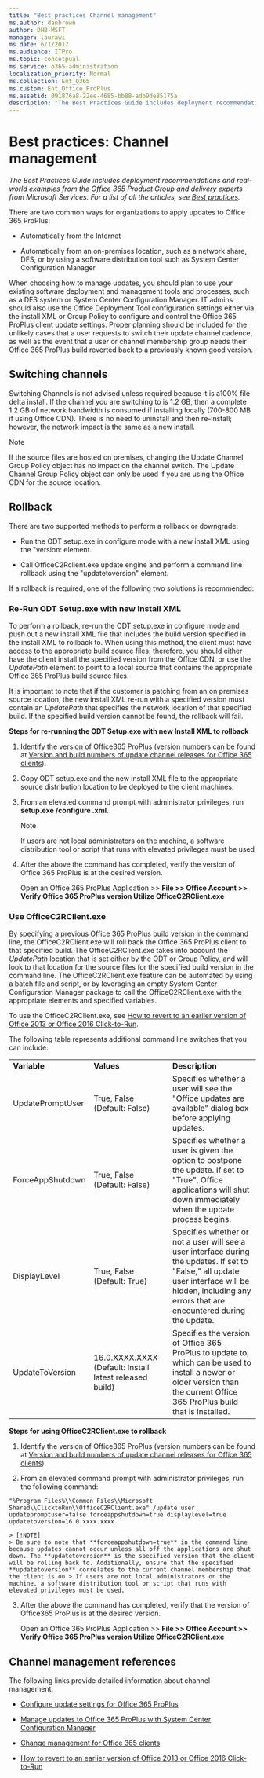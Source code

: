```yaml
---
title: "Best practices Channel management"
ms.author: danbrown
author: DHB-MSFT
manager: laurawi
ms.date: 6/1/2017
ms.audience: ITPro
ms.topic: concetpual
ms.service: o365-administration
localization_priority: Normal
ms.collection: Ent_O365
ms.custom: Ent_Office_ProPlus
ms.assetid: 091876a8-22ee-4685-bb88-adb9de85175a
description: "The Best Practices Guide includes deployment recommendations and real-world examples from the Office 365 Product Group and delivery experts from Microsoft Services. For a list of all the articles, see Best practices."
---
```


# Best practices: Channel management

 *The Best Practices Guide includes deployment recommendations and real-world examples from the Office 365 Product Group and delivery experts from Microsoft Services. For a list of all the articles, see [Best practices](best-practices.md).* 
  
There are two common ways for organizations to apply updates to Office 365 ProPlus:
  
- Automatically from the Internet
    
- Automatically from an on-premises location, such as a network share, DFS, or by using a software distribution tool such as System Center Configuration Manager
    
When choosing how to manage updates, you should plan to use your existing software deployment and management tools and processes, such as a DFS system or System Center Configuration Manager. IT admins should also use the Office Deployment Tool configuration settings either via the install XML or Group Policy to configure and control the Office 365 ProPlus client update settings. Proper planning should be included for the unlikely cases that a user requests to switch their update channel cadence, as well as the event that a user or channel membership group needs their Office 365 ProPlus build reverted back to a previously known good version.
  
## Switching channels

Switching Channels is not advised unless required because it is a100% file delta install. If the channel you are switching to is 1.2 GB, then a complete 1.2 GB of network bandwidth is consumed if installing locally (700-800 MB if using Office CDN). There is no need to uninstall and then re-install; however, the network impact is the same as a new install. 
  
> [!NOTE]
> If the source files are hosted on premises, changing the Update Channel Group Policy object has no impact on the channel switch. The Update Channel Group Policy object can only be used if you are using the Office CDN for the source location. 
  
## Rollback

There are two supported methods to perform a rollback or downgrade:
  
- Run the ODT setup.exe in configure mode with a new install XML using the "version: element.
    
- Call OfficeC2Rclient.exe update engine and perform a command line rollback using the "updatetoversion" element.
    
If a rollback is required, one of the following two solutions is recommended:
  
### Re-Run ODT Setup.exe with new Install XML

To perform a rollback, re-run the ODT setup.exe in configure mode and push out a new install XML file that includes the build version specified in the install XML to rollback to. When using this method, the client must have access to the appropriate build source files; therefore, you should either have the client install the specified version from the Office CDN, or use the  _UpdatePath_ element to point to a local source that contains the appropriate Office 365 ProPlus build source files.
  
It is important to note that if the customer is patching from an on premises source location, the new install XML re-run with a specified version must contain an  _UpdatePath_ that specifies the network location of that specified build. If the specified build version cannot be found, the rollback will fail.
  
 **Steps for re-running the ODT Setup.exe with new Install XML to rollback**
  
1. Identify the version of Office365 ProPlus (version numbers can be found at [Version and build numbers of update channel releases for Office 365 clients](https://technet.microsoft.com/en-us/library/mt592918.aspx)).
    
2. Copy ODT setup.exe and the new install XML file to the appropriate source distribution location to be deployed to the client machines.
    
3. From an elevated command prompt with administrator privileges, run **setup.exe /configure <configurationXMLfilename>.xml**.
    
    > [!NOTE]
    > If users are not local administrators on the machine, a software distribution tool or script that runs with elevated privileges must be used 
  
4. After the above the command has completed, verify the version of Office 365 ProPlus is at the desired version.
    
    Open an Office 365 ProPlus Application >> **File >> Office Account >> Verify Office 365 ProPlus version Utilize OfficeC2RClient.exe**
    
### Use OfficeC2RClient.exe

By specifying a previous Office 365 ProPlus build version in the command line, the OfficeC2RClient.exe will roll back the Office 365 ProPlus client to that specified build. The OfficeC2RClient.exe takes into account the  _UpdatePath_ location that is set either by the ODT or Group Policy, and will look to that location for the source files for the specified build version in the command line. The OfficeC2RClient.exe feature can be automated by using a batch file and script, or by leveraging an empty System Center Configuration Manager package to call the OfficeC2RClient.exe with the appropriate elements and specified variables.
  
To use the OfficeC2RClient.exe, see [How to revert to an earlier version of Office 2013 or Office 2016 Click-to-Run](https://support.microsoft.com/en-us/help/2770432/how-to-revert-to-an-earlier-version-of-office-2013-or-office-2016-click-to-run).
  
The following table represents additional command line switches that you can include:
  
||||
|:-----|:-----|:-----|
|**Variable** <br/> |**Values** <br/> |**Description** <br/> |
|UpdatePromptUser  <br/> |True, False (Default: False)  <br/> |Specifies whether a user will see the "Office updates are available" dialog box before applying updates.  <br/> |
|ForceAppShutdown  <br/> |True, False (Default: False)  <br/> |Specifies whether a user is given the option to postpone the update. If set to "True", Office applications will shut down immediately when the update process begins.  <br/> |
|DisplayLevel  <br/> |True, False (Default: True)  <br/> |Specifies whether or not a user will see a user interface during the updates. If set to "False," all update user interface will be hidden, including any errors that are encountered during the update.  <br/> |
|UpdateToVersion  <br/> |16.0.XXXX.XXXX (Default: Install latest released build)  <br/> |Specifies the version of Office 365 ProPlus to update to, which can be used to install a newer or older version than the current Office 365 ProPlus build that is installed.  <br/> |
   
 **Steps for using OfficeC2RClient.exe to rollback**
  
1. Identify the version of Office365 ProPlus (version numbers can be found at [Version and build numbers of update channel releases for Office 365 clients](https://technet.microsoft.com/en-us/library/mt592918.aspx)).
    
2. From an elevated command prompt with administrator privileges, run the following command: 
    
  ```
  "%Program Files%\\Common Files\\Microsoft Shared\\ClicktoRun\\OfficeC2RClient.exe" /update user updatepromptuser=false forceappshutdown=true displaylevel=true updatetoversion=16.0.xxxx.xxxx
  ```

    > [!NOTE]
    > Be sure to note that **forceappshutdown=true** in the command line because updates cannot occur unless all off the applications are shut down. The **updatetoversion** is the specified version that the client will be rolling back to. Additionally, ensure that the specified **updatetoversion** correlates to the current channel membership that the client is on.> If users are not local administrators on the machine, a software distribution tool or script that runs with elevated privileges must be used. 
  
3. After the above the command has completed, verify that the version of Office365 ProPlus is at the desired version.
    
    Open an Office 365 ProPlus Application >> **File >> Office Account >> Verify Office 365 ProPlus version Utilize OfficeC2RClient.exe**
    
## Channel management references

The following links provide detailed information about channel management:
  
- [Configure update settings for Office 365 ProPlus](https://technet.microsoft.com/en-us/library/dn761708.aspx)
    
- [Manage updates to Office 365 ProPlus with System Center Configuration Manager](https://technet.microsoft.com/en-us/library/mt628083.aspx)
    
- [Change management for Office 365 clients](https://technet.microsoft.com/en-us/library/mt584223.aspx)
    
- [How to revert to an earlier version of Office 2013 or Office 2016 Click-to-Run](https://support.microsoft.com/en-us/help/2770432/how-to-revert-to-an-earlier-version-of-office-2013-or-office-2016-click-to-run)
    

